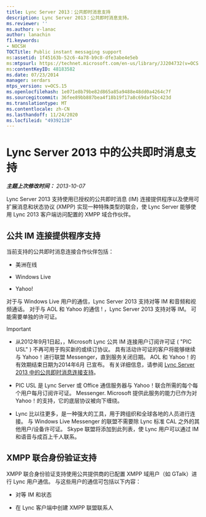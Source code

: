```yaml
---
title: Lync Server 2013：公共即时消息支持
description: Lync Server 2013：公共即时消息支持。
ms.reviewer: ''
ms.author: v-lanac
author: lanachin
f1.keywords:
- NOCSH
TOCTitle: Public instant messaging support
ms:assetid: 1f45163b-52c6-4a78-b9c8-dfe3abe4e5eb
ms:mtpsurl: https://technet.microsoft.com/en-us/library/JJ204732(v=OCS.15)
ms:contentKeyID: 48183582
ms.date: 07/23/2014
manager: serdars
mtps_version: v=OCS.15
ms.openlocfilehash: 1e071e8b79be82d865a85a9488e48dd0a4264c7f
ms.sourcegitcommit: 36fee89bb887bea4f18b19f17a8c69daf5bc423d
ms.translationtype: MT
ms.contentlocale: zh-CN
ms.lasthandoff: 11/24/2020
ms.locfileid: "49392128"
---
```

# <a name="public-instant-messaging-support-in-lync-server-2013"></a>Lync Server 2013 中的公共即时消息支持

<div data-xmlns="http://www.w3.org/1999/xhtml">

<div class="topic" data-xmlns="http://www.w3.org/1999/xhtml" data-msxsl="urn:schemas-microsoft-com:xslt" data-cs="https://msdn.microsoft.com/">

<div data-asp="https://msdn2.microsoft.com/asp">



</div>

<div id="mainSection">

<div id="mainBody">

<span> </span>

_**主题上次修改时间：** 2013-10-07_

Lync Server 2013 支持使用已授权的公共即时消息 (IM) 连接提供程序以及使用可扩展消息和状态协议 (XMPP) 实现一种特殊类型的联合，使 Lync Server 能够使用 Lync 2013 客户端访问配置的 XMPP 域合作伙伴。

<div>

## <a name="public-im-connectivity-provider-support"></a>公共 IM 连接提供程序支持

当前支持的公共即时消息连接合作伙伴包括：

  - 美洲在线

  - Windows Live

  - Yahoo\!

对于与 Windows Live 用户的通信，Lync Server 2013 支持对等 IM 和音频和视频通话。 对于与 AOL 和 Yahoo 的通信 \! ，Lync Server 2013 支持对等 IM。 可能需要单独的许可证。

<div>


> [!IMPORTANT]  
> <UL>
> <LI>
> <P>从2012年9月1日起，，Microsoft Lync 公共 IM 连接用户订阅许可证 ( "PIC USL" ) 不再可用于购买新的或续订协议。 具有活动许可证的客户将能够继续与 Yahoo！进行联盟 Messenger，直到服务关闭日期。 AOL 和 Yahoo！的有效期结束日期为2014年6月 已宣布。 有关详细信息，请参阅 <A href="lync-server-2013-support-for-public-instant-messenger-connectivity.md">Lync Server 2013 中的公共即时消息连接支持</A>。</P>
> <LI>
> <P>PIC USL 是 Lync Server 或 Office 通信服务器与 Yahoo！联合所需的每个每个用户每月订阅许可证。 Messenger. Microsoft 提供此服务的能力已作为对 Yahoo！的支持，它的底层协议被向下缠绕。</P>
> <LI>
> <P>Lync 比以往更多，是一种强大的工具，用于跨组织和全球各地的人员进行连接。 与 Windows Live Messenger 的联盟不需要除 Lync 标准 CAL 之外的其他用户/设备许可证。 Skype 联盟将添加到此列表，使 Lync 用户可以通过 IM 和语音与成百上千人联系。</P></LI></UL>



</div>

</div>

<div>

## <a name="xmpp-federation-support"></a>XMPP 联合身份验证支持

XMPP 联合身份验证支持使用公共提供商的已配置 XMPP 域用户（如 GTalk）进行 Lync 用户通信。 与这些用户的通信可包括以下内容：

  - 对等 IM 和状态

  - 在 Lync 客户端中创建 XMPP 联盟联系人

</div>

</div>

<span> </span>

</div>

</div>

</div>

